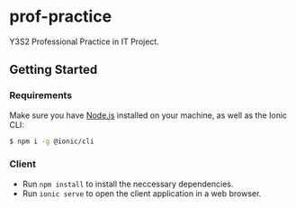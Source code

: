 # prof-practice

Y3S2 Professional Practice in IT Project.

## Getting Started

### Requirements

Make sure you have [Node.js](https://nodejs.org/en/) installed on your machine, as well as the Ionic CLI:

```sh
$ npm i -g @ionic/cli
```

### Client

- Run `npm install` to install the neccessary dependencies.
- Run `ionic serve` to open the client application in a web browser.
